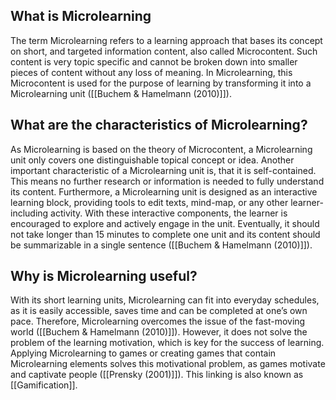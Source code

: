 ## What is Microlearning

The term Microlearning refers to a learning approach that bases its concept on short, and targeted information content, also called Microcontent. Such content is very topic specific and cannot be broken down into smaller pieces of content without any loss of meaning. In Microlearning, this Microcontent is used for the purpose of learning by transforming it into a Microlearning unit ([[Buchem & Hamelmann (2010)]]).

## What are the characteristics of Microlearning?
As Microlearning is based on the theory of Microcontent, a Microlearning unit only covers one distinguishable topical concept or idea. Another important characteristic of a Microlearning unit is, that it is self-contained. This means no further research or information is needed to fully understand its content. Furthermore, a Microlearning unit is designed as an interactive learning block, providing tools to edit texts, mind-map, or any other learner-including activity. With these interactive components, the learner is encouraged to explore and actively engage in the unit. Eventually, it should not take longer than 15 minutes to complete one unit and its content should be summarizable in a single sentence ([[Buchem & Hamelmann (2010)]]).

## Why is Microlearning useful?
With its short learning units, Microlearning can fit into everyday schedules, as it is easily accessible, saves time and can be completed at one’s own pace. Therefore, Microlearning overcomes the issue of the fast-moving world ([[Buchem & Hamelmann (2010)]]). However, it does not solve the problem of the learning motivation, which is key for the success of learning. Applying Microlearning to games or creating games that contain Microlearning elements solves this motivational problem, as games motivate and captivate people ([[Prensky (2001)]]). This linking is also known as [[Gamification]].